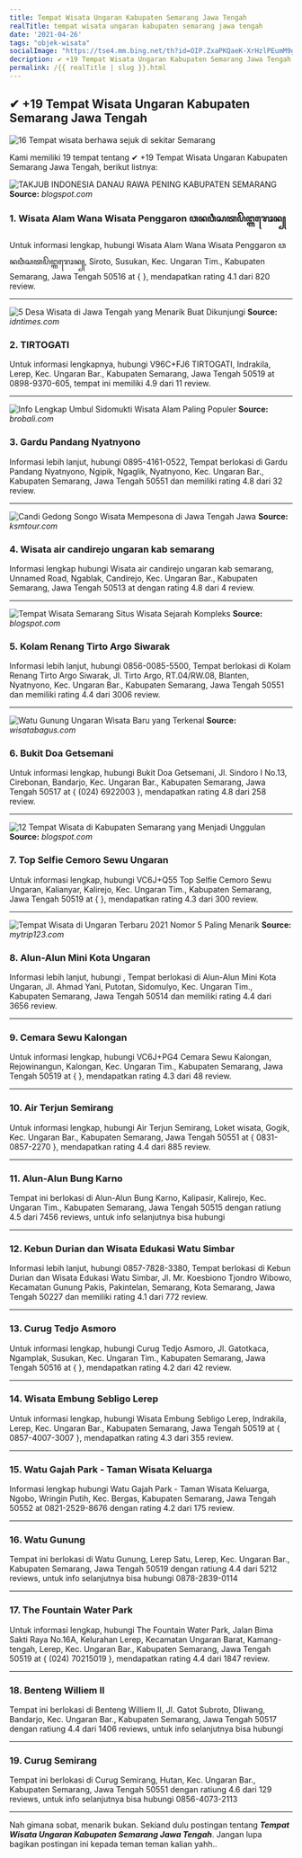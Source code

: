 ```yaml
---
title: Tempat Wisata Ungaran Kabupaten Semarang Jawa Tengah
realTitle: tempat wisata ungaran kabupaten semarang jawa tengah
date: '2021-04-26'
tags: "objek-wisata"
socialImage: "https://tse4.mm.bing.net/th?id=OIP.ZxaPKQaeK-XrHzlPEumM9gHaHa&amp;pid=15.1"
decription: ✔ +19 Tempat Wisata Ungaran Kabupaten Semarang Jawa Tengah.
permalink: /{{ realTitle | slug }}.html
---
```


## ✔ +19 Tempat Wisata Ungaran Kabupaten Semarang Jawa Tengah

![16 Tempat wisata berhawa sejuk di sekitar Semarang ](https://indonesia.tripcanvas.co/id/wp-content/uploads/sites/2/2018/06/6-1-Desa-Nglarangan-Bandungan-by-bunda_yoeyoek-740x740.jpg)



Kami memiliki 19 tempat tentang ✔ +19 Tempat Wisata Ungaran Kabupaten Semarang Jawa Tengah, berikut listnya:



![TAKJUB INDONESIA DANAU RAWA PENING KABUPATEN SEMARANG ](https://tse1.mm.bing.net/th?id=OIP.t1woojaQP6mJhiw_iEavrwHaE8&amp;pid=15.1)
**Source:** _blogspot.com_


### 1. Wisata Alam Wana Wisata Penggaron ꦮꦤꦮꦶꦱꦠꦥꦼꦔ꧀ꦒꦫꦺꦴꦤ꧀



Untuk informasi lengkap, hubungi Wisata Alam Wana Wisata Penggaron ꦮꦤꦮꦶꦱꦠꦥꦼꦔ꧀ꦒꦫꦺꦴꦤ꧀, Siroto, Susukan, Kec. Ungaran Tim., Kabupaten Semarang, Jawa Tengah 50516 at {  }, mendapatkan rating 4.1 dari 820 review.

---


![5 Desa Wisata di Jawa Tengah yang Menarik Buat Dikunjungi](https://tse2.mm.bing.net/th?id=OIP.vaHx9uhyvNqHySLHFb43pgHaE5&amp;pid=15.1)
**Source:** _idntimes.com_


### 2. TIRTOGATI



Untuk informasi lengkapnya, hubungi V96C+FJ6 TIRTOGATI, Indrakila, Lerep, Kec. Ungaran Bar., Kabupaten Semarang, Jawa Tengah 50519 at 0898-9370-605, tempat ini memiliki 4.9 dari 11 review.

---


![Info Lengkap Umbul Sidomukti Wisata Alam Paling Populer ](https://tse1.mm.bing.net/th?id=OIP.C9lyTU8TKBdbw7istd5A3AHaF7&amp;pid=15.1)
**Source:** _brobali.com_


### 3. Gardu Pandang Nyatnyono



Informasi lebih lanjut, hubungi 0895-4161-0522, Tempat berlokasi di Gardu Pandang Nyatnyono, Ngipik, Ngaglik, Nyatnyono, Kec. Ungaran Bar., Kabupaten Semarang, Jawa Tengah 50551 dan memiliki rating 4.8 dari 32 review.

---


![Candi Gedong Songo Wisata Mempesona di Jawa Tengah  Jawa ](https://tse2.mm.bing.net/th?id=OIP.NGkhRUkv95FrQ4UtVCKsWAHaE7&amp;pid=15.1)
**Source:** _ksmtour.com_


### 4. Wisata air candirejo ungaran kab semarang



Informasi lengkap hubungi Wisata air candirejo ungaran kab semarang, Unnamed Road, Ngablak, Candirejo, Kec. Ungaran Bar., Kabupaten Semarang, Jawa Tengah 50513 at  dengan rating 4.8 dari 4 review.

---


![Tempat Wisata Semarang Situs Wisata Sejarah Kompleks ](https://tse4.mm.bing.net/th?id=OIP.55_HzoV3H_ihF01k17zftgHaEi&amp;pid=15.1)
**Source:** _blogspot.com_


### 5. Kolam Renang Tirto Argo Siwarak



Informasi lebih lanjut, hubungi 0856-0085-5500, Tempat berlokasi di Kolam Renang Tirto Argo Siwarak, Jl. Tirto Argo, RT.04/RW.08, Blanten, Nyatnyono, Kec. Ungaran Bar., Kabupaten Semarang, Jawa Tengah 50551 dan memiliki rating 4.4 dari 3006 review.

---


![ Watu Gunung Ungaran Wisata Baru yang Terkenal](https://tse2.mm.bing.net/th?id=OIP.q3U2JP1UU4KCcT587IIDTQHaEo&amp;pid=15.1)
**Source:** _wisatabagus.com_


### 6. Bukit Doa Getsemani



Untuk informasi lengkap, hubungi Bukit Doa Getsemani, Jl. Sindoro I No.13, Cirebonan, Bandarjo, Kec. Ungaran Bar., Kabupaten Semarang, Jawa Tengah 50517 at { (024) 6922003 }, mendapatkan rating 4.8 dari 258 review.

---


![12 Tempat Wisata di Kabupaten Semarang yang Menjadi Unggulan](https://tse4.mm.bing.net/th?id=OIP.qAm1kJW145RlH4bxwduKwQHaE8&amp;pid=15.1)
**Source:** _blogspot.com_


### 7. Top Selfie Cemoro Sewu Ungaran



Untuk informasi lengkap, hubungi VC6J+Q55 Top Selfie Cemoro Sewu Ungaran, Kalianyar, Kalirejo, Kec. Ungaran Tim., Kabupaten Semarang, Jawa Tengah 50519 at {  }, mendapatkan rating 4.3 dari 300 review.

---


![Tempat Wisata di Ungaran Terbaru 2021 Nomor 5 Paling Menarik](https://tse3.mm.bing.net/th?id=OIP.WHSK8CGYrZBgunzAteV1IwHaEI&amp;pid=15.1)
**Source:** _mytrip123.com_


### 8. Alun-Alun Mini Kota Ungaran



Informasi lebih lanjut, hubungi , Tempat berlokasi di Alun-Alun Mini Kota Ungaran, Jl. Ahmad Yani, Putotan, Sidomulyo, Kec. Ungaran Tim., Kabupaten Semarang, Jawa Tengah 50514 dan memiliki rating 4.4 dari 3656 review.

---


### 9. Cemara Sewu Kalongan



Untuk informasi lengkap, hubungi VC6J+PG4 Cemara Sewu Kalongan, Rejowinangun, Kalongan, Kec. Ungaran Tim., Kabupaten Semarang, Jawa Tengah 50519 at {  }, mendapatkan rating 4.3 dari 48 review.

---


### 10. Air Terjun Semirang



Untuk informasi lengkap, hubungi Air Terjun Semirang, Loket wisata, Gogik, Kec. Ungaran Bar., Kabupaten Semarang, Jawa Tengah 50551 at { 0831-0857-2270 }, mendapatkan rating 4.4 dari 885 review.

---


### 11. Alun-Alun Bung Karno



Tempat ini berlokasi di Alun-Alun Bung Karno, Kalipasir, Kalirejo, Kec. Ungaran Tim., Kabupaten Semarang, Jawa Tengah 50515 dengan ratiung 4.5 dari 7456 reviews, untuk info selanjutnya bisa hubungi 

---


### 12. Kebun Durian dan Wisata Edukasi Watu Simbar



Informasi lebih lanjut, hubungi 0857-7828-3380, Tempat berlokasi di Kebun Durian dan Wisata Edukasi Watu Simbar, Jl. Mr. Koesbiono Tjondro Wibowo, Kecamatan Gunung Pakis, Pakintelan, Semarang, Kota Semarang, Jawa Tengah 50227 dan memiliki rating 4.1 dari 772 review.

---


### 13. Curug Tedjo Asmoro



Untuk informasi lengkap, hubungi Curug Tedjo Asmoro, Jl. Gatotkaca, Ngamplak, Susukan, Kec. Ungaran Tim., Kabupaten Semarang, Jawa Tengah 50516 at {  }, mendapatkan rating 4.2 dari 42 review.

---


### 14. Wisata Embung Sebligo Lerep



Untuk informasi lengkap, hubungi Wisata Embung Sebligo Lerep, Indrakila, Lerep, Kec. Ungaran Bar., Kabupaten Semarang, Jawa Tengah 50519 at { 0857-4007-3007 }, mendapatkan rating 4.3 dari 355 review.

---


### 15. Watu Gajah Park - Taman Wisata Keluarga



Informasi lengkap hubungi Watu Gajah Park - Taman Wisata Keluarga, Ngobo, Wringin Putih, Kec. Bergas, Kabupaten Semarang, Jawa Tengah 50552 at 0821-2529-8676 dengan rating 4.2 dari 175 review.

---


### 16. Watu Gunung



Tempat ini berlokasi di Watu Gunung, Lerep Satu, Lerep, Kec. Ungaran Bar., Kabupaten Semarang, Jawa Tengah 50519 dengan ratiung 4.4 dari 5212 reviews, untuk info selanjutnya bisa hubungi 0878-2839-0114

---


### 17. The Fountain Water Park



Untuk informasi lengkap, hubungi The Fountain Water Park, Jalan Bima Sakti Raya No.16A, Kelurahan Lerep, Kecamatan Ungaran Barat, Kamang-tengah, Lerep, Kec. Ungaran Bar., Kabupaten Semarang, Jawa Tengah 50519 at { (024) 70215019 }, mendapatkan rating 4.4 dari 1847 review.

---


### 18. Benteng Williem II



Tempat ini berlokasi di Benteng Williem II, Jl. Gatot Subroto, Dliwang, Bandarjo, Kec. Ungaran Bar., Kabupaten Semarang, Jawa Tengah 50517 dengan ratiung 4.4 dari 1406 reviews, untuk info selanjutnya bisa hubungi 

---


### 19. Curug Semirang



Tempat ini berlokasi di Curug Semirang, Hutan, Kec. Ungaran Bar., Kabupaten Semarang, Jawa Tengah 50551 dengan ratiung 4.6 dari 129 reviews, untuk info selanjutnya bisa hubungi 0856-4073-2113

---









Nah gimana sobat, menarik bukan. Sekiand dulu postingan tentang ***Tempat Wisata Ungaran Kabupaten Semarang Jawa Tengah***. Jangan lupa bagikan postingan ini kepada teman teman kalian yahh..
